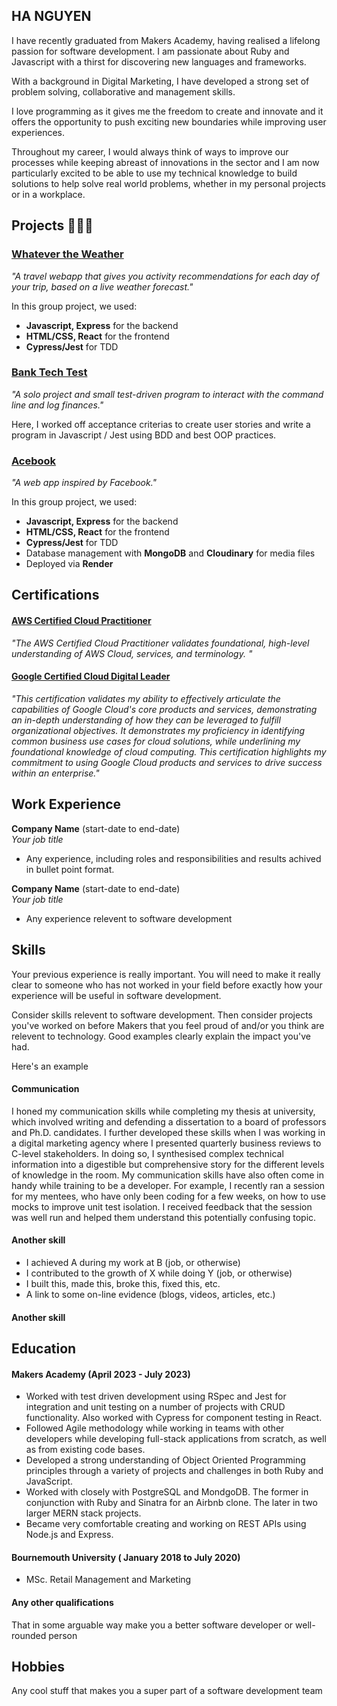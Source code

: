 ## HA NGUYEN

I have recently graduated from Makers Academy, having realised a lifelong passion for software development. I am passionate about Ruby and Javascript with a thirst for discovering new languages and frameworks.

With a background in Digital Marketing, I have developed a strong set of problem solving, collaborative and management skills.

I love programming as it gives me the freedom to create and innovate and it offers the opportunity to push exciting new boundaries while improving user experiences.

Throughout my career, I would always think of ways to improve our processes while keeping abreast of innovations in the sector and I am now particularly excited to be able to use my technical knowledge to build solutions to help solve real world problems, whether in my personal projects or in a workplace.

## Projects 👨🏻‍💻

### [Whatever the Weather](https://github.com/hanguyen21/Whatever-the-Weather)
_"A travel webapp that gives you activity recommendations for each day of your trip, based on a live weather forecast."_

In this group project, we used:
- **Javascript, Express** for the backend
- **HTML/CSS, React** for the frontend
- **Cypress/Jest** for TDD

### [Bank Tech Test](https://github.com/hanguyen21/Bank-tech-test)
_"A solo project and small test-driven program to interact with the command line and log finances."_

Here, I worked off acceptance criterias to create user stories and write a program in Javascript / Jest using BDD and best OOP practices.
### [Acebook](https://github.com/hanguyen21/acebook-airbenders)
_"A web app inspired by Facebook."_

In this group project, we used:
- **Javascript, Express** for the backend
- **HTML/CSS, React** for the frontend
- **Cypress/Jest** for TDD
- Database management with **MongoDB** and **Cloudinary** for media files
- Deployed via **Render**

## Certifications 
#### [AWS Certified Cloud Practitioner](https://www.credly.com/badges/360db361-8c3d-41f4-9af2-c68ce25c1993/linked_in_profile)
_"The AWS Certified Cloud Practitioner validates foundational, high-level understanding of AWS Cloud, services, and terminology. "_

#### [Google Certified Cloud Digital Leader](https://www.credential.net/b6226a88-8bdb-4d9d-8ccf-1c54368ec198)
_"This certification validates my ability to effectively articulate the capabilities of Google Cloud's core products and services, demonstrating an in-depth understanding of how they can be leveraged to fulfill organizational objectives. It demonstrates my proficiency in identifying common business use cases for cloud solutions, while underlining my foundational knowledge of cloud computing. This certification highlights my commitment to using Google Cloud products and services to drive success within an enterprise."_

## Work Experience

**Company Name** (start-date to end-date)  
_Your job title_

- Any experience, including roles and responsibilities and results achived in bullet point format.

**Company Name** (start-date to end-date)  
_Your job title_

- Any experience relevent to software development

## Skills

Your previous experience is really important. You will need to make it really clear to someone who has not worked in your field before exactly how your experience will be useful in software development.

Consider skills relevent to software development. Then consider projects you've worked on before Makers that you feel proud of and/or you think are relevent to technology. Good examples clearly explain the impact you've had. 


Here's an example

#### Communication
I honed my communication skills while completing my thesis at university, which involved writing and defending a dissertation to a board of professors and Ph.D. candidates. I further developed these skills when I was working in a digital marketing agency where I presented quarterly business reviews to C-level stakeholders. In doing so, I synthesised complex technical information into a digestible but comprehensive story for the different levels of knowledge in the room. My communication skills have also often come in handy while training to be a developer. For example, I recently ran a session for my mentees, who have only been coding for a few weeks, on how to use mocks to improve unit test isolation. I received feedback that the session was well run and helped them understand this potentially confusing topic.

#### Another skill

- I achieved A during my work at B (job, or otherwise)
- I contributed to the growth of X while doing Y (job, or otherwise)
- I built this, made this, broke this, fixed this, etc.
- A link to some on-line evidence (blogs, videos, articles, etc.)

#### Another skill


## Education

#### Makers Academy (April 2023 - July 2023)
- Worked with test driven development using RSpec and Jest for integration and unit testing on a number of projects with CRUD functionality. Also worked with Cypress for component testing in React.
- Followed Agile methodology while working in teams with other developers while developing full-stack applications from scratch, as well as from existing code bases.
- Developed a strong understanding of Object Oriented Programming principles through a variety of projects and challenges in both Ruby and JavaScript.
- Worked with closely with PostgreSQL and MondgoDB. The former in conjunction with Ruby and Sinatra for an Airbnb clone. The later in two larger MERN stack projects.
- Became very comfortable creating and working on REST APIs using Node.js and Express.

#### Bournemouth University ( January 2018 to July 2020)

- MSc. Retail Management and Marketing

#### Any other qualifications

That in some arguable way make you a better software developer or well-rounded person

## Hobbies

Any cool stuff that makes you a super part of a software development team
